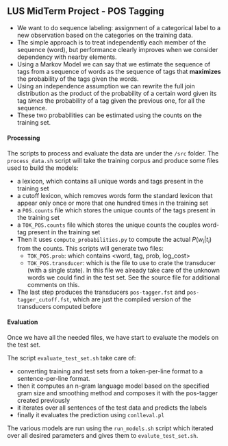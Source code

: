 ## LUS MidTerm Project - POS Tagging

- We want to do sequence labeling: assignment of a categorical label to a new observation based on the categories on the training data.
- The simple approach is to treat independently each member of the sequence (word), but performance clearly improves when we consider dependency with nearby elements.
- Using a Markov Model we can say that we estimate the sequence of tags from a sequence of words as the sequence of tags that **maximizes** the probability of the tags given the words.
- Using an independence assumption we can rewrite the full join distribution as the product of the probability of a certain word given its tag *times* the probability of a tag given the previous one, for all the sequence.
- These two probabilities can be estimated using the counts on the training set.


#### Processing

The scripts to process and evaluate the data are under the `/src` folder. The `process_data.sh` script will take the training corpus and produce some files used to build the models:

- a lexicon, which contains all unique words and tags present in the training set
- a cutoff lexicon, which removes words form the standard lexicon that appear only once or more that one hundred times in the training set
- a `POS.counts` file which stores the unique counts of the tags present in the training set
- a `TOK_POS.counts` file which stores the unique counts the couples word-tag present in the training set
- Then it uses `compute_probabilities.py` to compute the actual $P(w_i | t_i)$ from the counts. This scripts will generate two files:
	- `TOK_POS.prob`: which contains \<word, tag, prob, log_cost\>
	- `TOK_POS.transducer`: which is the file to use to crate the transducer (with a single state). In this file we already take care of the unknown words we could find in the test set. See the source file for additional comments on this.
- The last step produces the transducers `pos-tagger.fst` and `pos-tagger_cutoff.fst`, which are just the compiled version of the transducers computed before

#### Evaluation

Once we have all the needed files, we have start to evaluate the models on the test set.

The script `evaluate_test_set.sh` take care of:

- converting training and test sets from a token-per-line format to a sentence-per-line format.
- then it computes an n-gram language model based on the specified gram size and smoothing method and composes it with the pos-tagger created previously
- it iterates over all sentences of the test data and predicts the labels
- finally it evaluates the prediction using `conlleval.pl`

The various models are run using the `run_models.sh` script which iterated over all desired parameters and gives them to `evalute_test_set.sh`.